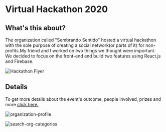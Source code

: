 # Virtual Hackathon 2020

## What's this about?
The organization called "Sembrando Sentido" hosted a virtual hackathon with the sole purpose of creating a social network(or parts of it) for non-profits.My friend and I worked on two things we thought were important. We decided to focus on the front-end and build two features using React.js and Firebase.

![Hackathon Flyer](https://lh3.googleusercontent.com/TvCvWFX-W3TcB-b7GXI_ydm78Bo5Iq3kbfZy-CFBwlhGBNJ_8ftIfycmEz8YNDi-nrjqvX-5Iw4AUlJmCBixcJlShUlSIncFlNUR9-vEtFpKHJuWeqRArH04lP2SX8xYTmsEGGWIYA=w2400)

## Details
To get more details about the event's outcome, people involved, prizes and more [click here.](https://drive.google.com/file/d/1lmNjIOexHsV1QzaQ18Ro2uiKOH9JsQDJ/view?usp=sharing)

![organization-profile](https://media.giphy.com/media/UUkk4F3a8cJ3GxiCGF/giphy.gif)

![search-org-categories](https://media.giphy.com/media/h9am7jWBpDNii1WnSF/giphy.gif)
